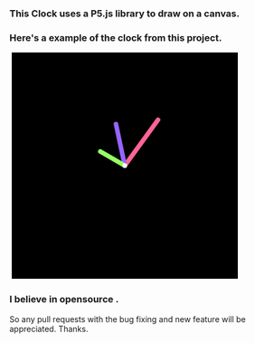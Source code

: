 ### This Clock uses a P5.js library to draw on a canvas.

### Here's a example of the clock from this project.
![Clock ScreenShot](example_images/clock.png)

### I believe in opensource . 
So any pull requests with the bug fixing and new feature will be appreciated. Thanks.